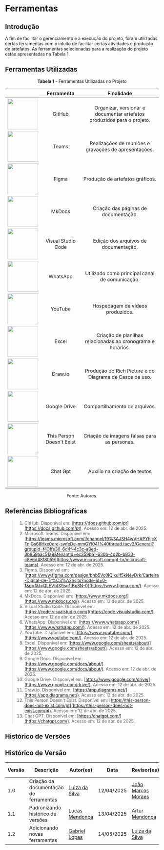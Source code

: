 # Ferramentas

## Introdução

A fim de facilitar o gerenciamento e a execução do projeto, foram utilizadas certas ferramentas com o intuito de facilitar certas atividades e produção de artefatos. As ferramentas selecionadas para a realização do projeto estão apresentadas na Tabela 1.

## Ferramentas Utilizadas

<p align="center"><b>Tabela 1</b> - Ferramentas Utilizadas no Projeto</p>

|                                                                                                                             |        Ferramenta         |                               Finalidade                               |
| :-------------------------------------------------------------------------------------------------------------------------: | :-----------------------: | :--------------------------------------------------------------------: |
| <img src="https://github.githubassets.com/images/modules/logos_page/GitHub-Mark.png" style="height:100px;width:100px"/>     |          GitHub           | Organizar, versionar e documentar artefatos produzidos para o projeto. |
| <img src="https://upload.wikimedia.org/wikipedia/commons/thumb/c/c9/Microsoft_Office_Teams_%282018%E2%80%93present%29.svg/640px-Microsoft_Office_Teams_%282018%E2%80%93present%29.svg.png" style="height:100px;width:100px"/> |           Teams           | Realizações de reuniões e gravações de apresentações.                  |
| <img src="https://upload.wikimedia.org/wikipedia/commons/3/33/Figma-logo.svg" style="height:100px;width:100px"/>           |           Figma           | Produção de artefatos gráficos.                                        |
| <img src="https://user-images.githubusercontent.com/16578570/61556938-3c337400-aa63-11e9-9ec1-a3ba5643a1a6.png" style="height:100px;width:100px"/> |          MkDocs           | Criação das páginas de documentação.                                   |
| <img src="https://upload.wikimedia.org/wikipedia/commons/9/9a/Visual_Studio_Code_1.35_icon.svg" style="height:100px;width:100px"/> |    Visual Studio Code     | Edição dos arquivos de documentação.                                   |
| <img src="https://upload.wikimedia.org/wikipedia/commons/6/6b/WhatsApp.svg" style="height:100px;width:100px"/>             |         WhatsApp          | Utilizado como principal canal de comunicação.                         |
| <img src="https://upload.wikimedia.org/wikipedia/commons/b/b8/YouTube_Logo_2017.svg" style="height:100px;width:100px"/>     |          YouTube          | Hospedagem de vídeos produzidos.                                       |
| <img src="https://upload.wikimedia.org/wikipedia/commons/thumb/3/34/Microsoft_Office_Excel_%282019%E2%80%93present%29.svg/1200px-Microsoft_Office_Excel_%282019%E2%80%93present%29.svg.png" style="height:100px;width:100px"/> |           Excel           | Criação de planilhas relacionadas ao cronograma e horários.  
| <img src="https://store-images.s-microsoft.com/image/apps.1409.13851527096222888.2b60149a-04a5-4578-a6b2-d7b7377332d5.c22d8e97-4d44-4304-9bd2-55f9d29c0f82" style="height:100px;width:100px"/>                | Draw.io| Produção do Rich Picture e do Diagrama de Casos de uso.          |
| <img src="https://upload.wikimedia.org/wikipedia/commons/d/da/Google_Drive_logo.png" style="height:100px;width:100px"/>    |       Google Drive        | Compartilhamento de arquivos.                                          |
| <img src="https://avatars.githubusercontent.com/u/47250886?s=280&v=4" style="height:100px;width:100px"/>                   | This Person Doesn't Exist | Criação de imagens falsas para as personas.                            |
| <img src="https://imgs.search.brave.com/1FZenM9mkR1uZjB7ngAG_Pz-FcKx-C15EvJ3wcUdDLg/rs:fit:500:0:0:0/g:ce/aHR0cHM6Ly9mcmVl/bG9nb3BuZy5jb20v/aW1hZ2VzL2FsbF9p/bWcvMTY4MTAzODI0/MmNoYXRncHQtbG9n/by1wbmcucG5n" style="height:100px;width:100px"/>                   | Chat Gpt | Auxílio na criação de textos                            |


<p align="center">Fonte: Autores.</p>

## Referências Bibliográficas

> 1. GitHub. Disponível em: [https://docs.github.com/pt](https://docs.github.com/pt). Acesso em: 12 de abr. de 2025.  
> 2. Microsoft Teams. Disponível em: [https://teams.microsoft.com/l/channel/19%3AJSH4wVHAPYhjcXTnjGs68Hxx0dre-swfxDe-mmGYl041%40thread.tacv2/General?groupId=f43ffe30-6d4f-4c3c-a8ed-3b859aac51a9&tenantId=ec359ba1-630b-4d2b-b833-c8e6d48f8059](https://www.microsoft.com/pt-br/microsoft-teams). Acesso em: 12 de abr. de 2025.  
> 3. Figma. Disponível em: [https://www.figma.com/design/bhb5Vc0IQixuIf5kNeyDrk/Carteira-Digital-de-Tr%C3%A2nsito?node-id=0-1&p=f&t=QLEVbtX9sg1tBp8N-0](https://www.figma.com/). Acesso em: 12 de abr. de 2025.  
> 4. MkDocs. Disponível em: [https://www.mkdocs.org/](https://www.mkdocs.org/). Acesso em: 12 de abr. de 2025.  
> 5. Visual Studio Code. Disponível em: [https://code.visualstudio.com/](https://code.visualstudio.com/). Acesso em: 12 de abr. de 2025.  
> 6. WhatsApp. Disponível em: [https://www.whatsapp.com/](https://www.whatsapp.com/). Acesso em: 12 de abr. de 2025.  
> 7. YouTube. Disponível em: [https://www.youtube.com/](https://www.youtube.com/). Acesso em: 12 de abr. de 2025.  
> 8. Excel. Disponível em: [https://www.google.com/sheets/about/](https://www.google.com/sheets/about/). Acesso em: 12 de abr. de 2025.  
> 9. Google Docs. Disponível em: [https://www.google.com/docs/about/](https://www.google.com/docs/about/). Acesso em: 12 de abr. de 2025.  
> 10. Google Drive. Disponível em: [https://www.google.com/drive/](https://www.google.com/drive/). Acesso em: 12 de abr. de 2025.  
> 11. Draw.io. Disponível em: [https://app.diagrams.net/](https://app.diagrams.net/). Acesso em: 12 de abr. de 2025.  
> 12. This Person Doesn't Exist. Disponível em: [https://this-person-does-not-exist.com/pt](https://this-person-does-not-exist.com/pt). Acesso em: 12 de abr. de 2025. 
> 13. Chat GPT. Disponível em: [https://chatgpt.com/](https://chatgpt.com/). Acesso em: 12 de abr. de 2025. 

 
## Histórico de Versões

## Histórico de Versão

| Versão | Descrição                             | Autor(es)                                       | Data       | Revisor(es)                                   | Data de Revisão |
|--------|----------------------------------------|--------------------------------------------------|------------|-----------------------------------------------|-----------------|
| 1.0    | Criação da documentação de ferramentas | [Luiza da Silva](https://github.com/Luizaxx)        | 12/04/2025 | [João Marcos Moraes](https://github.com/JJOAOMARCOSS) | 12/04/2025      |
| 1.1    |  Padronizando histórico de versões               |  [Lucas Mendonça ](https://github.com/lucasarruda9)  | 13/04/2025 | [Artur Mendonça](https://github.com/ArtyMend07)   | 13/04/2025      |
| 1.2    |  Adicionando novas ferramentas               |  [Gabriel Lopes ](https://github.com/BrzGab)  | 14/05/2025 | [Luiza da Silva](https://github.com/Luizaxx)   | 14/05/2025      |

